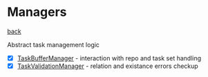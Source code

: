 # Managers
[back](../Model.md)

Abstract task management logic

- [x] [TaskBufferManager](./TaskBufferManager.cs) - interaction with repo and task set handling
- [x] [TaskValidationManager](./TaskValidationManager.cs) - relation and existance errors checkup
